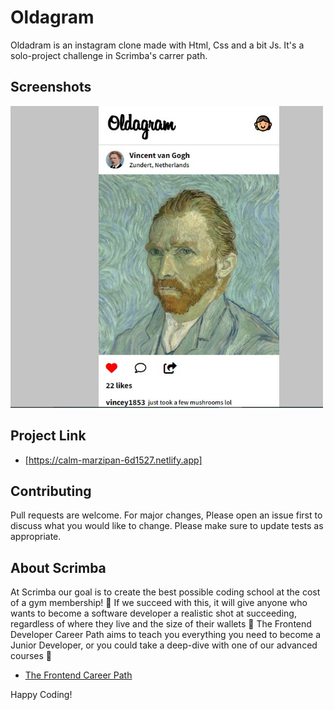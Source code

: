 # Oldagram

Oldadram is an instagram clone made with Html, Css and a bit Js. 
It's a solo-project challenge in Scrimba's carrer path.


## Screenshots

<div text-align ="center">
    <img src="/Screenshot 1.jpg" width="500px"/> 
</div>


## Project Link

- [https://calm-marzipan-6d1527.netlify.app]


## Contributing

Pull requests are welcome. For major changes,
Please open an issue first to discuss what you would like to change.
Please make sure to update tests as appropriate.



## About Scrimba

At Scrimba our goal is to create the best possible coding school at the cost of a gym membership! 💜
If we succeed with this, it will give anyone who wants to become a software developer a realistic shot at succeeding, regardless of where they live and the size of their wallets 🎉
The Frontend Developer Career Path aims to teach you everything you need to become a Junior Developer, or you could take a deep-dive with one of our advanced courses 🚀

- [The Frontend Career Path](https://scrimba.com/learn/frontend)

Happy Coding!
